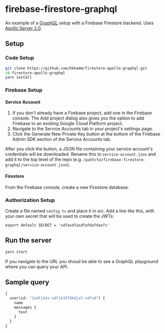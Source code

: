 # firebase-firestore-graphql

An example of a [GraphQL](https://graphql.org/) setup with a Firebase Firestore backend. Uses [Apollo Server 2.0](https://www.apollographql.com/).

## Setup

### Code Setup

```bash
git clone https://github.com/hkhamm/firestore-apollo-graphql.git
cd firestore-apollo-graphql
yarn install
```

### Firebase Setup

#### Service Account

1. If you don't already have a Firebase project, add one in the Firebase console. The Add project dialog also gives you the option to add Firebase to an existing Google Cloud Platform project.
2. Navigate to the Service Accounts tab in your project's settings page.
3. Click the Generate New Private Key button at the bottom of the Firebase Admin SDK section of the Service Accounts tab.

After you click the button, a JSON file containing your service account's credentials will be downloaded. Rename this to `service-account.json` and add it to the top level of the repo (e.g. `/path/to/firebase-firestore-graphql/service-account.json`).

#### Firestore

From the Firebase console, create a new Firestore database.

### Authorization Setup

Create a file named `config.ts` and place it in src. Add a line like this, with your own secret that will be used to create the JWTs:
```
export default SECRET = 'sdfasdfasdfafdafdasfs'
```

## Run the server

```bash
yarn start
```

If you navigate to the URL you shoud be able to see a GraphQL playground where you can query your API.

## Sample query

```graphql
{
  user(id: "1sdfjk3s-sdfjk32fdkdjsf-sdfsd") {
    name
    messages {
      text
    }
  }
}
```
